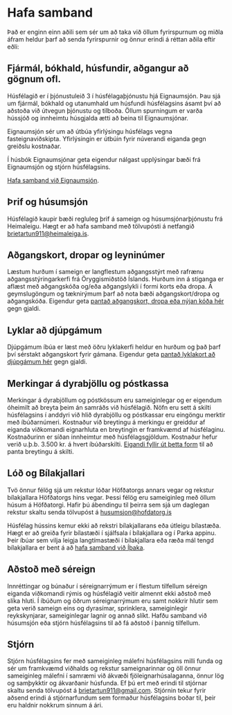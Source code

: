 # Hafa samband
Það er enginn einn aðili sem sér um að taka við öllum fyrirspurnum og miðla áfram heldur þarf að senda fyrirspurnir og önnur erindi á réttan aðila eftir eðli:

## Fjármál, bókhald, húsfundir, aðgangur að gögnum ofl.
Húsfélagið er í þjónustuleið 3 í húsfélagaþjónustu hjá Eignaumsjón. Þau sjá um fjármál, bókhald og utanumhald um húsfundi húsfélagsins ásamt því að aðstoða við útvegun þjónustu og tilboða. Öllum spurningum er varða hússjóð og innheimtu húsgjalda ætti að beina til Eignaumsjónar.

Eignaumsjón sér um að útbúa yfirlýsingu húsfélags vegna fasteignaviðskipta. Yfirlýsingin er útbúin fyrir núverandi eiganda gegn greiðslu kostnaðar. 

Í húsbók Eignaumsjónar geta eigendur nálgast upplýsingar bæði frá Eignaumsjón og stjórn húsfélagsins. 

[Hafa samband við Eignaumsjón](https://www.eignaumsjon.is/hafa-samband/).

## Þrif og húsumsjón
Húsfélagið kaupir bæði regluleg þrif á sameign og húsumsjónarþjónustu frá Heimaleigu. Hægt er að hafa samband með tölvupósti á netfangið [brietartun911@heimaleiga.is](mailto:brietartun911@heimaleiga.is). 

## Aðgangskort, dropar og leyninúmer
Læstum hurðum í sameign er langflestum aðgangsstýrt með rafrænu aðgangsstýringarkerfi frá Öryggismiðstöð Íslands. Hurðum inn á stiganga er aflæst með aðgangskóða og/eða aðgangslykli í formi korts eða dropa. Á geymslugöngum og tæknirýmum þarf að nota bæði aðgangskort/dropa og aðgangskóða. Eigendur geta [pantað aðgangskort, dropa eða nýjan kóða hér](https://forms.gle/QezLBdxikbYSnGmFA) gegn gjaldi.

## Lyklar að djúpgámum
Djúpgámum íbúa er læst með öðru lyklakerfi heldur en hurðum og það þarf því sérstakt aðgangskort fyrir gámana. Eigendur geta [pantað lyklakort að djúpgámum hér](https://docs.google.com/forms/d/e/1FAIpQLSeKl3MGPklsj3Hly9Qw0zsanfOcGL4andLSNMJTMXj1AV9MCg/viewform) gegn gjaldi.


## Merkingar á dyrabjöllu og póstkassa
Merkingar á dyrabjöllum og póstkössum eru sameiginlegar og er eigendum óheimilt að breyta þeim án samráðs við húsfélagið. Nöfn eru sett á skilti húsfélagsins í anddyri við hlið dyrabjöllu og póstkassar eru eingöngu merktir með íbúðarnúmeri. Kostnaður við breytingu á merkingu er greiddur af eiganda viðkomandi eignarhluta en breytingin er framkvæmd af húsfélaginu. Kostnaðurinn er síðan innheimtur með húsfélagsgjöldum. Kostnaður hefur verið u.þ.b. 3.500 kr. á hvert íbúðarskilti. [Eigandi fyllir út þetta form](https://docs.google.com/forms/d/e/1FAIpQLScwAHLjHviTC5xqEL16l92XDASBUC9omKuqC2p8_jycsJTQqw/viewform) til að panta breytingu á skilti.

## Lóð og Bílakjallari
Tvö önnur félög sjá um rekstur lóðar Höfðatorgs annars vegar og rekstur bílakjallara Höfðatorgs hins vegar. Þessi félög eru sameiginleg með öllum húsum á Höfðatorgi. Hafir þú ábendingu til þeirra sem sjá um daglegan rekstur skaltu senda tölvupóst á [husumsjon@hofdatorg.is](mailto:husumsjon@hofdatorg.is)

Húsfélag hússins kemur ekki að rekstri bílakjallarans eða útleigu bílastæða. Hægt er að greiða fyrir bílastæði í sjálfsala í bílakjallara og í Parka appinu. Þeir íbúar sem vilja leigja langtímastæði í bílakjallara eða ræða mál tengd bílakjallara er bent á að [hafa samband við Íþaka](https://www.ithaka.is/hafa-samband).

## Aðstoð með séreign
Innréttingar og búnaður í séreignarrýmum er í flestum tilfellum séreign eiganda viðkomandi rýmis og húsfélagið veitir almennt ekki aðstoð með slíka hluti. Í íbúðum og öðrum séreignarrýmum eru samt nokkrir hlutir sem geta verið sameign eins og dyrasímar, sprinklera, sameiginlegir reykskynjarar, sameiginlegar lagnir og annað slíkt. Hafðu samband við húsumsjón eða stjórn húsfélagsins til að fá aðstoð í þannig tilfellum.

## Stjórn
Stjórn húsfélagsins fer með sameiginleg málefni húsfélagsins milli funda og sér um framkvæmd viðhalds og rekstur sameignarinnar og öll önnur sameiginleg málefni í samræmi við ákvæði fjöleignarhúsalaganna, önnur lög og samþykktir og ákvarðanir húsfunda. Ef þú ert með erindi til stjórnar skaltu senda tölvupóst á [brietartun911@gmail.com](mailto:brietartun911@gmail.com). Stjórnin tekur fyrir aðsend erindi á stjórnarfundum sem formaður húsfélagsins boðar til, þeir eru haldnir nokkrum sinnum á ári.